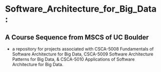 # Software_Architecture_for_Big_Data:
## A Course Sequence from MSCS of UC Boulder

 - a repository for projects associated with CSCA-5008 Fundamentals of Software Architecture for Big Data, CSCA-5009 Software Architecture Patterns for Big Data, & CSCA-5010 Applications of Software Architecture for Big Data.

